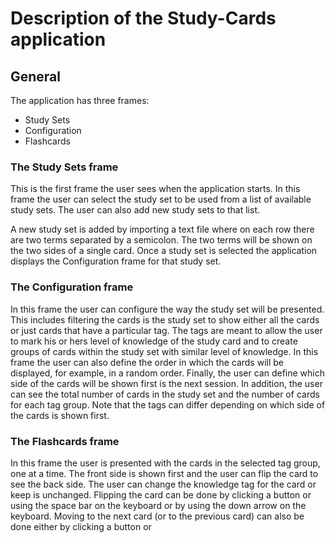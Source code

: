 # Description of the Study-Cards application

## General
The application has three frames: 
* Study Sets 
* Configuration 
* Flashcards

### The Study Sets frame
This is the first frame the user sees when the application starts. In this frame the user can select the study set to be used from a list of available study sets. The user can also add new study sets to that list.

A new study set is added by importing a text file where on each row there are two terms separated by a semicolon. The two terms will be shown on the two sides of a single card. Once a study set is selected the application displays the Configuration frame for that study set.

### The Configuration frame
In this frame the user can configure the way the study set will be presented. This includes filtering the cards is the study set to show either all the cards or just cards that have a particular tag. The tags are meant to allow the user to mark his or hers level of knowledge of the study card and to create groups of cards within the study set with similar level of knowledge. In this frame the user can also define the order in which the cards will be displayed, for example, in a random order. Finally, the user can define which side of the cards will be shown first is the next session. In addition, the user can see the total number of cards in the study set and the number of cards for each tag group. Note that the tags can differ depending on which side of the cards is shown first. 

### The Flashcards frame
In this frame the user is presented with the cards in the selected tag group, one at a time. The front side is shown first and the user can flip the card to see the back side. The user can change the knowledge tag for the card or keep is unchanged. Flipping the card can be done by clicking a button or using the space bar on the keyboard or by using the down arrow on the keyboard. Moving to the next card (or to the previous card) can also be done either by clicking a button or  
